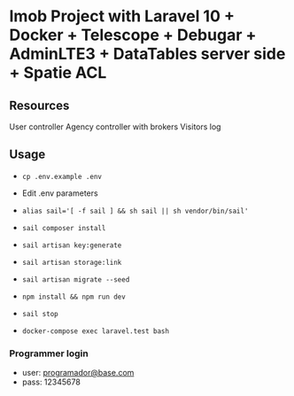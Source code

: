 # Imob Project with Laravel 10 + Docker + Telescope + Debugar + AdminLTE3 + DataTables server side + Spatie ACL

## Resources

User controller
Agency controller with brokers
Visitors log

## Usage

- `cp .env.example .env`
- Edit .env parameters
- `alias sail='[ -f sail ] && sh sail || sh vendor/bin/sail'`
- `sail composer install`
- `sail artisan key:generate`
- `sail artisan storage:link`
- `sail artisan migrate --seed`
- `npm install && npm run dev`
- `sail stop`

- `docker-compose exec laravel.test bash`

### Programmer login

- user: <programador@base.com>
- pass: 12345678
